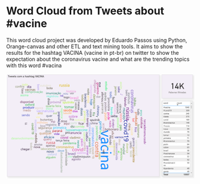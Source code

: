 # Word Cloud from Tweets about #vacine
This word cloud project was developed by Eduardo Passos using Python, Orange-canvas and other ETL and text mining tools. It aims to show the results for the hashtag VACINA (vacine in pt-br) on twitter to show the expectation about the coronavirus vacine and what are the trending topics with this word #vacina

<img src="export/word_cloud.png">
